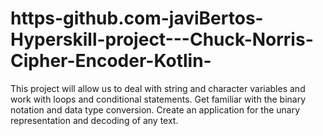 # https-github.com-javiBertos-Hyperskill-project---Chuck-Norris-Cipher-Encoder-Kotlin-
This project will allow us to deal with string and character variables and work with loops and conditional statements. Get familiar with the binary notation and data type conversion. Create an application for the unary representation and decoding of any text.
